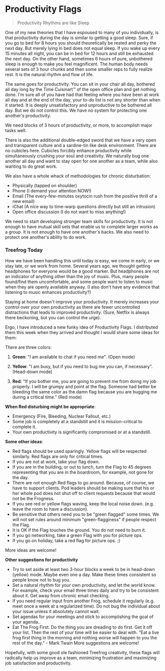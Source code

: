# Productivity Flags

> Productivity Rhythms are like Sleep

One of my new theories that I have espoused to many of you individually, is that productivity during the day is similar to getting a good sleep. Sure, if you go to bed for 8 hours you should theoretically be rested and perky the next day. But merely lying in bed does not equal sleep. If you wake up every 15 minutes all night, you can be in bed for 12 hours and still be exhausted the next day. On the other hand, sometimes 6 hours of pure, unbothered sleep is enough to make you feel magnificent. The human body needs several sets of 3 hour chunks and then some smaller reps to fully realize rest. It is the natural rhythm and flow of life.

The same goes for productivity. You can sit in your chair all day, bothered all day long by the Time Cuisinart™ of the open office plan and get nothing done. I'm sure all of you have had that feeling where you have been at work all day and at the end of the day, your to-do list is not any shorter than when it started. It is deeply unsatisfactory and unproductive to be bothered all day. But we do not control this. We have no system for protecting one another's productivity.

We need blocks of 3 hours of productivity, or more, to accomplish major tasks well.

There is also the additional double-edged sword that we have a very open and transparent culture and a sardine-tin like desk environment. There are no cubicles here. Cubicles forcibly enhance productivity while simultaneously crushing your soul and creativity. We naturally bug one another all day and want to stay open for one another as a team, while also wanting to do great work.

We also have a whole whack of methodologies for chronic disturbation:

- Physically (tapped on shoulder)
- Phone (I demand your attention NOW!)
- Email (The every-few-minutes oxytocin rush from the positive thrill of a new email)
- iChat (A nice way to time-warp questions directly but still an intrusion)
- Open office discussion (I do not want to miss anything!)

We need to start developing stronger team skills for productivity. It is not enough to have mutual skill sets that enable us to complete larger works as a group. It is not enough to have one another's backs. We also need to protect one another's ability to do work.

### Treefrog Today

How we have been handling this until today is easy, we come in early, or we stay late, or we work from home. Several years ago, we thought getting headphones for everyone would be a good marker. But headphones are not an indicator of anything other than the joy of music. Plus, many people found/find them uncomfortable, and some people want to listen to music when they are openly available anyway. (I also don't have any evidence that listening to music enhances productivity?)

Staying at home doesn't improve your productivity. It merely increases your control over your own productivity as there are fewer uncontrolled distractions that leads to improved productivity. (Sure, Netflix is always there beckoning, but you can control the urge).

Ergo, I have introduced a new funky idea of Productivity Flags. I distributed them this week when they arrived and thought I would share some ideas for them:

There are three colors:

1. **Green**: "I am available to chat if you need me". (Open mode)

2. **Yellow**: "I am busy, but if you need to bug me you can, if necessary". (Head-down mode)

3. **Red**: "If you bother me, you are going to prevent me from doing my job properly. I will be grumpy and point at the flag. Someone had better be bleeding the same color as the damn flag because you are bugging me during a critical time." (Red mode)

**When Red disturbing might be appropriate**: 

- Emergency (Fire, Bleeding, Nuclear Fallout, etc.)
- Some job is completely at a standstill and it is mission-critical to complete it. 
- Your own productivity is significantly compromised or at a standstill.

**Some other ideas**:

- Red flags should be used sparingly. Yellow flags will be respected similarly. Red flags are only for critical times.
- If you are not at work, take your flag down.
- If you are in the building, or out to lunch, turn the Flag to 45 degrees representing that you are in the boardroom, for example, not gone for the day.
- There are not enough Red flags to go around. Because, of course, we have to support clients. Pod leaders should be making sure that his or her whole pod does not shut off to client requests because that would not be the Frogness.
- If you see red or yellow flags waving, keep the local noise down. (e.g. leave the room to have a discussion).
- Be sensitive that others need you to be "green flagged" some times. We will not set rules around minimum "green-flagginess" if people respect the Flag.
- It is OK if the Flag touches the ground. You do not need to burn it.
- If you go networking, take a green Flag with you for picture ops.
- If you go on holiday, take a red flag for picture ops. ;)

More ideas are welcome!

**Other suggestions for productivity**

- Try to set aside at least two 3-hour blocks a week to be in head-down (yellow) mode. Maybe even one a day. Make these times consistent so people know not to bug you.
- Set a natural rhythm for your own productivity, and let the world know. For example, check your email three times daily and try to be consistent about it. Get away from chronic email checking.
- If you need regular input from another Frog, schedule it regularly (e.g. meet once a week at a regularized time). Do not bug the individual about your issue unless it absolutely cannot wait.
- Set agendas for your meetings and stick to accomplishing the goal of your agenda..
- Eat The Frog First. Do the thing you are dreading to do first. Get it off your list. Then the rest of your time will be easier to deal with. “Eat a live frog first thing in the morning and nothing worse will happen to you the rest of the day.” - Mark Twain
More suggestions are welcome!

Hopefully, with some good ole fashioned Treefrog creativity, these flags will radically help us improve as a team, minimizing frustration and maximizing job satisfaction and productivity.

